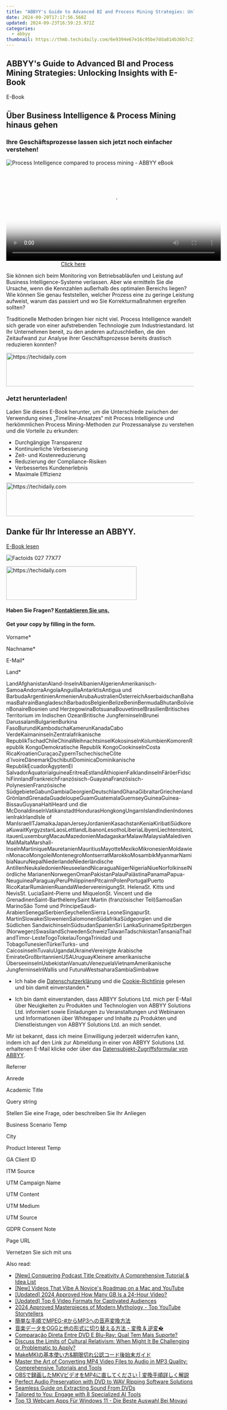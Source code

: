 ```yaml
---
title: "ABBYY's Guide to Advanced BI and Process Mining Strategies: Unlocking Insights with E-Book"
date: 2024-09-20T17:17:56.568Z
updated: 2024-09-23T16:59:23.972Z
categories:
  - abbyy
thumbnail: https://thmb.techidaily.com/6e9394e67e16c95be7dda814b36b7c21bb54383a50ab2ad1ac5bcf151b169014.jpg
---
```


## ABBYY's Guide to Advanced BI and Process Mining Strategies: Unlocking Insights with E-Book

E-Book

## Über Business Intelligence & Process Mining hinaus gehen

### Ihre Geschäftsprozesse lassen sich jetzt noch einfacher verstehen!

![Process Intelligence compared to process mining - ABBYY eBook](https://static1.abbyy.com/abbyycommedia/25200/34b-businessintelligenceandprocessmining-ebook-de-360x232.jpg)

<!-- affiliate ads begin -->
<span id="1983549">
					<video width="576" height="240" style="cursor:pointer"
           poster="//a.impactradius-go.com/display-clicktoplayimage/1983549.png"
           onclick="if(!this.playClicked){this.play();this.setAttribute('controls',true);this.playClicked=true;}">
	   <source src="//a.impactradius-go.com/display-ad/22993-1983549">
	   <img src="//a.impactradius-go.com/display-clicktoplayimage/1983549.png" style="border: none; height: 100%; width: 100%; object-fit: contain">
	</video>
	<div style="width:360px;text-align:center"><a href="javascript:window.open(decodeURIComponent('https%3A%2F%2Fhomestyler.sjv.io%2Fc%2F5597632%2F1983549%2F22993'), '_blank');void(0);">Click here</a></div>
</span>
<img height="0" width="0" src="https://imp.pxf.io/i/5597632/1983549/22993" style="position:absolute;visibility:hidden;" border="0" />
<!-- affiliate ads end -->

Sie können sich beim Monitoring von Betriebsabläufen und Leistung auf Business Intelligence-Systeme verlassen. Aber wie ermitteln Sie die Ursache, wenn die Kennzahlen außerhalb des optimalen Bereichs liegen? Wie können Sie genau feststellen, welcher Prozess eine zu geringe Leistung aufweist, warum das passiert und wo Sie Korrekturmaßnahmen ergreifen sollten?

Traditionelle Methoden bringen hier nicht viel. Process Intelligence wandelt sich gerade von einer aufstrebenden Technologie zum Industriestandard. Ist Ihr Unternehmen bereit, zu den anderen aufzuschließen, die den Zeitaufwand zur Analyse ihrer Geschäftsprozesse bereits drastisch reduzieren konnten?

<!-- affiliate ads begin -->
<a href="https://ephamedtechinc.pxf.io/c/5597632/2137223/26400" target="_top" id="2137223">
  <img src="//a.impactradius-go.com/display-ad/26400-2137223" border="0" alt="https://techidaily.com" width="728" height="90"/>
</a>
<img height="0" width="0" src="https://ephamedtechinc.pxf.io/i/5597632/2137223/26400" style="position:absolute;visibility:hidden;" border="0" />
<!-- affiliate ads end -->

### Jetzt herunterladen!

Laden Sie dieses E-Book herunter, um die Unterschiede zwischen der Verwendung eines „Timeline-Ansatzes“ mit Process Intelligence und herkömmlichen Process Mining-Methoden zur Prozessanalyse zu verstehen und die Vorteile zu erkunden:

* Durchgängige Transparenz
* Kontinuierliche Verbesserung
* Zeit- und Kostenreduzierung
* Reduzierung der Compliance-Risiken
* Verbessertes Kundenerlebnis
* Maximale Effizienz

<!-- affiliate ads begin -->
<a href="https://appsumo.8odi.net/c/5597632/2123731/7443" target="_top" id="2123731">
  <img src="//a.impactradius-go.com/display-ad/7443-2123731" border="0" alt="https://techidaily.com" width="728" height="90"/>
</a>
<img height="0" width="0" src="https://appsumo.8odi.net/i/5597632/2123731/7443" style="position:absolute;visibility:hidden;" border="0" />
<!-- affiliate ads end -->

## Danke für Ihr Interesse an ABBYY.

[E-Book lesen](https://digital.abbyy.com/hubfs/content/ebook-business-intelligence-and-process-mining-de.pdf "E-Book lesen") 

![Factoids 027 77X77](https://static4.abbyy.com/abbyycommedia/31652/factoids-027-77x77.svg)

<!-- affiliate ads begin -->
<a href="https://unicoeye.pxf.io/c/5597632/2148771/18498" target="_top" id="2148771">
  <img src="//a.impactradius-go.com/display-ad/18498-2148771" border="0" alt="https://techidaily.com" width="350" height="90"/>
</a>
<img height="0" width="0" src="https://unicoeye.pxf.io/i/5597632/2148771/18498" style="position:absolute;visibility:hidden;" border="0" />
<!-- affiliate ads end -->

#### Haben Sie Fragen? [Kontaktieren Sie uns.](https://tools.techidaily.com/abbyy/products/)

#### Get your copy by filling in the form.

Vorname\*

Nachname\*

E-Mail\*

Land\*

LandAfghanistanAland-InselnAlbanienAlgerienAmerikanisch-SamoaAndorraAngolaAnguillaAntarktisAntigua und BarbudaArgentinienArmenienArubaAustralienÖsterreichAserbaidschanBahamasBahrainBangladeschBarbadosBelgienBelizeBeninBermudaBhutanBolivienBonaireBosnien und HerzegowinaBotsuanaBouvetinselBrasilienBritisches Territorium im Indischen OzeanBritische JungferninselnBrunei DarussalamBulgarienBurkina FasoBurundiKambodschaKamerunKanadaCabo VerdeKaimaninselnZentralafrikanische RepublikTschadChileChinaWeihnachtsinselKokosinselnKolumbienKomorenRepublik KongoDemokratische Republik KongoCookinselnCosta RicaKroatienCuraçaoZypernTschechischeCôte d\`IvoireDänemarkDschibutiDominicaDominikanische RepublikEcuadorÄgyptenEl SalvadorÄquatorialguineaEritreaEstlandÄthiopienFalklandinselnFäröerFidschiFinnlandFrankreichFranzösisch-GuayanaFranzösisch-PolynesienFranzösische SüdgebieteGabunGambiaGeorgienDeutschlandGhanaGibraltarGriechenlandGrönlandGrenadaGuadeloupeGuamGuatemalaGuernseyGuineaGuinea-BissauGuyanaHaitiHeard und die McDonaldinselnVatikanstadtHondurasHongkongUngarnIslandIndienIndonesienIrakIrlandIsle of ManIsraelITJamaikaJapanJerseyJordanienKasachstanKeniaKiribatiSüdkoreaKuwaitKyrgyzstanLaosLettlandLibanonLesothoLiberiaLibyenLiechtensteinLitauenLuxemburgMacauMazedonienMadagaskarMalawiMalaysiaMaledivenMaliMaltaMarshall-InselnMartiniqueMauretanienMauritiusMayotteMexikoMikronesienMoldawienMonacoMongoleiMontenegroMontserratMarokkoMosambikMyanmarNamibiaNauruNepalNiederlandeNiederländische AntillenNeukaledonienNeuseelandNicaraguaNigerNigeriaNiueNorfolkinselNördliche MarianenNorwegenOmanPakistanPalauPalästinaPanamaPapua-NeuguineaParaguayPeruPhilippinenPitcairnPolenPortugalPuerto RicoKatarRumänienRuandaWiedervereinigungSt. HelenaSt. Kitts und NevisSt. LuciaSaint-Pierre und MiquelonSt. Vincent und die GrenadinenSaint-BarthélemySaint Martin (französischer Teil)SamoaSan MarinoSão Tomé und PríncipeSaudi-ArabienSenegalSerbienSeychellenSierra LeoneSingapurSt. MartinSlowakeiSlowenienSalomonenSüdafrikaSüdgeorgien und die Südlichen SandwichinselnSüdsudanSpanienSri LankaSurinameSpitzbergen (Norwegen)SwasilandSchwedenSchweizTaiwanTadschikistanTansaniaThailandTimor-LesteTogoTokelauTongaTrinidad und TobagoTunesienTürkeiTurks- und CaicosinselnTuvaluUgandaUkraineVereinigte Arabische EmirateGroßbritannienUSAUruguayKleinere amerikanische ÜberseeinselnUsbekistanVanuatuVenezuelaVietnamAmerikanische JungferninselnWallis und FutunaWestsaharaSambiaSimbabwe

* Ich habe die [Datenschutzerklärung](https://tools.techidaily.com/abbyy/products/) und die [Cookie-Richtlinie](https://tools.techidaily.com/abbyy/products/) gelesen und bin damit einverstanden.\*

* Ich bin damit einverstanden, dass ABBYY Solutions Ltd. mich per E-Mail über Neuigkeiten zu Produkten und Technologien von ABBYY Solutions Ltd. informiert sowie Einladungen zu Veranstaltungen und Webinaren und Informationen über Whitepaper und Inhalte zu Produkten und Dienstleistungen von ABBYY Solutions Ltd. an mich sendet.  
    
Mir ist bekannt, dass ich meine Einwilligung jederzeit widerrufen kann, indem ich auf den Link zur Abmeldung in einer von ABBYY Solutions Ltd. erhaltenen E-Mail klicke oder über das [Datensubjekt-Zugriffsformular von ABBYY](https://tools.techidaily.com/abbyy/products/).

Referrer

Anrede

Academic Title

Query string

Stellen Sie eine Frage, oder beschreiben Sie Ihr Anliegen

Business Scenario Temp

City

Product Interest Temp

GA Client ID

ITM Source

UTM Campaign Name

UTM Content

UTM Medium

UTM Source

GDPR Consent Note

Page URL

Vernetzen Sie sich mit uns

<ins class="adsbygoogle"
     style="display:block"
     data-ad-format="autorelaxed"
     data-ad-client="ca-pub-7571918770474297"
     data-ad-slot="1223367746"></ins>

<ins class="adsbygoogle"
     style="display:block"
     data-ad-client="ca-pub-7571918770474297"
     data-ad-slot="8358498916"
     data-ad-format="auto"
     data-full-width-responsive="true"></ins>

<span class="atpl-alsoreadstyle">Also read:</span>
<div><ul>
<li><a href="https://extra-tips.techidaily.com/new-conquering-podcast-title-creativity-a-comprehensive-tutorial-and-idea-list/"><u>[New] Conquering Podcast Title Creativity A Comprehensive Tutorial & Idea List</u></a></li>
<li><a href="https://youtube-sure.techidaily.com/ideos-that-vibe-a-novices-roadmap-on-a-mac-and-youtube/"><u>[New] Videos That Vibe A Novice's Roadmap on a Mac and YouTube</u></a></li>
<li><a href="https://fox-friendly.techidaily.com/updated-2024-approved-how-many-gb-is-a-24-hour-video/"><u>[Updated] 2024 Approved How Many GB Is a 24-Hour Video?</u></a></li>
<li><a href="https://some-skills.techidaily.com/updated-top-6-video-formats-for-captivated-audiences/"><u>[Updated] Top 6 Video Formats for Captivated Audiences</u></a></li>
<li><a href="https://extra-skills.techidaily.com/2024-approved-masterpieces-of-modern-mythology-top-youtube-storytellers/"><u>2024 Approved Masterpieces of Modern Mythology - Top YouTube Storytellers</u></a></li>
<li><a href="https://discover-advanced.techidaily.com/mpeg-mp3/"><u>簡単な手順でMPEG-#からMP3への音声変換方法</u></a></li>
<li><a href="https://discover-advanced.techidaily.com/ogg-and/"><u>音楽データをOGGと他の形式に切り替える方法 - 変換 & 逆変�</u></a></li>
<li><a href="https://some-guidance.techidaily.com/comparacao-direta-entre-dvd-e-blu-ray-qual-tem-mais-suporte/"><u>Comparação Direta Entre DVD E Blu-Ray: Qual Tem Mais Suporte?</u></a></li>
<li><a href="https://win11.techidaily.com/discuss-the-limits-of-cultural-relativism-when-might-it-be-challenging-or-problematic-to-apply/"><u>Discuss the Limits of Cultural Relativism: When Might It Be Challenging or Problematic to Apply?</u></a></li>
<li><a href="https://discover-advanced.techidaily.com/makemkiand/"><u>MakeMKIの基本使い方&期限切れ公認コード後始末ガイド</u></a></li>
<li><a href="https://discover-advanced.techidaily.com/master-the-art-of-converting-mp4-video-files-to-audio-in-mp3-quality-comprehensive-tutorials-and-tools/"><u>Master the Art of Converting MP4 Video Files to Audio in MP3 Quality: Comprehensive Tutorials and Tools</u></a></li>
<li><a href="https://discover-advanced.techidaily.com/obsmkvmp4/"><u>OBSで録画したMKVビデオをMP4に直してください | 変換手順詳しく解説</u></a></li>
<li><a href="https://discover-advanced.techidaily.com/perfect-audio-preservation-with-dvd-to-wav-ripping-software-solutions/"><u>Perfect Audio Preservation with DVD to WAV Ripping Software Solutions</u></a></li>
<li><a href="https://discover-advanced.techidaily.com/seamless-guide-on-extracting-sound-from-dvds/"><u>Seamless Guide on Extracting Sound From DVDs</u></a></li>
<li><a href="https://tech-revival.techidaily.com/tailored-to-you-engage-with-8-specialized-ai-tools/"><u>Tailored to You: Engage with 8 Specialized AI Tools</u></a></li>
<li><a href="https://some-guidance.techidaily.com/top-13-webcam-apps-fur-windows-11-die-beste-auswahl-bei-movavi/"><u>Top 13 Webcam Apps Für Windows 11 - Die Beste Auswahl Bei Movavi</u></a></li>
</ul></div>

